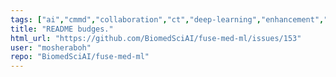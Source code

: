 ```yaml
---
tags: ["ai","cmmd","collaboration","ct","deep-learning","enhancement","fuse","fuse-med-ml","fusemedml","hacktoberfest","healthcare","isic","knight-challenge","machine-learning","medical","medical-imaging","multimodality","python","pytorch","stoic","vision"]
title: "README budges."
html_url: "https://github.com/BiomedSciAI/fuse-med-ml/issues/153"
user: "mosheraboh"
repo: "BiomedSciAI/fuse-med-ml"
---
```


